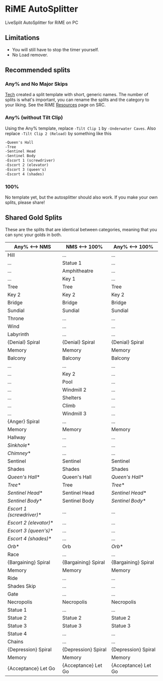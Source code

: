 # RiME AutoSplitter

LiveSplit AutoSplitter for RiME on PC  

## Limitations

- You will still have to stop the timer yourself.
- No Load remover.

## Recommended splits

### Any% and No Major Skips

[Tech](https://www.speedrun.com/user/Tech) created a split template with short, generic names. The number of splits is what's important, you can rename the splits and the category to your liking. See the RiME [Resources](https://www.speedrun.com/rime/resources) page on SRC.

### Any% (without Tilt Clip)

Using the Any% template, replace `-Tilt Clip 1` by `-Underwater Caves`. Also replace `-Tilt Clip 2 (Reload)` by something like this

```txt
-Queen's Hall
-Tree
-Sentinel Head
-Sentinel Body
-Escort 1 (screwdriver)
-Escort 2 (elevator)
-Escort 3 (queen's)
-Escort 4 (shades)
```

### 100%

No template yet, but the autosplitter should also work. If you make your own splits, please share!

## Shared Gold Splits

These are the splits that are identical between categories, meaning that you can sync your golds in both.

| Any% <--> NMS | NMS <--> 100% | Any% <--> 100%
| - | - | -
| Hill | ... | ...
| ... | Statue 1 | ...
| ... | Amphitheatre | ...
| ... | Key 1 | ...
| Tree | Tree | Tree
| Key 2 | Key 2 | Key 2
| Bridge | Bridge | Bridge
| Sundial | Sundial | Sundial
| Throne | ... | ...
| Wind | ... | ...
| Labyrinth | ... | ...
| {Denial} Spiral | {Denial} Spiral | {Denial} Spiral
| Memory | Memory | Memory
| Balcony | Balcony | Balcony
| ... | ... | ...
| ... | Key 2 | ...
| ... | Pool | ...
| ... | Windmill 2 | ...
| ... | Shelters | ...
| ... | Climb | ...
| ... | Windmill 3 | ...
| {Anger} Spiral | ... | ...
| Memory | Memory | Memory
| Hallway | ... | ...
| *Sinkhole*\* | ... | ...
| *Chimney*\* | ... | ...
| Sentinel | Sentinel | Sentinel
| Shades | Shades | Shades
| *Queen's Hall*\* | Queen's Hall | *Queen's Hall*\*
| *Tree*\* | Tree | *Tree*\*
| *Sentinel Head*\* | Sentinel Head | *Sentinel Head*\*
| *Sentinel Body*\* | Sentinel Body | *Sentinel Body*\*
| *Escort 1 (screwdriver)*\* | ... | ...
| *Escort 2 (elevator)*\* | ... | ...
| *Escort 3 (queen's)*\* | ... | ...
| *Escort 4 (shades)*\* | ... | ...
| *Orb*\* | Orb | *Orb*\*
| Race | ... | ...
| {Bargaining} Spiral | {Bargaining} Spiral | {Bargaining} Spiral
| Memory | Memory | Memory
| Ride | ... | ...
| Shades Skip | ... | ...
| Gate | ... | ...
| Necropolis | Necropolis | Necropolis
| Statue 1 | ... | ...
| Statue 2 | Statue 2 | Statue 2
| Statue 3 | Statue 3 | Statue 3
| Statue 4 | ... | ...
| Chains | ... | ...
| {Depression} Spiral | {Depression} Spiral | {Depression} Spiral
| Memory | Memory | Memory
| {Acceptance} Let Go | {Acceptance} Let Go | {Acceptance} Let Go
